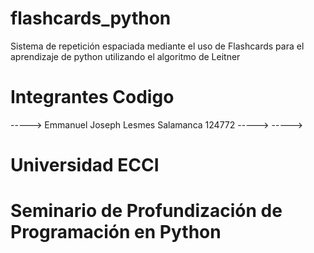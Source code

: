 # flashcards_python
Sistema de repetición espaciada mediante el uso de Flashcards para el aprendizaje de python utilizando el algoritmo de Leitner

#       Integrantes                         Codigo 
----->  Emmanuel Joseph Lesmes Salamanca    124772
----->
----->



# Universidad ECCI
# Seminario de Profundización de Programación en Python